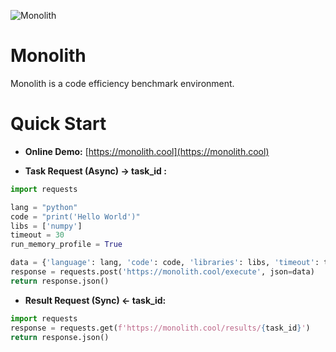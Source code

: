 ![Monolith](https://github.com/user-attachments/assets/98aa471d-462f-4395-9510-5e55ef7a4dae)

# Monolith
Monolith is a code efficiency benchmark environment.

# Quick Start
- **Online Demo:** [https://monolith.cool](https://monolith.cool)

- **Task Request (Async) -> task_id :**
```python
import requests

lang = "python"
code = "print('Hello World')"
libs = ['numpy']
timeout = 30
run_memory_profile = True

data = {'language': lang, 'code': code, 'libraries': libs, 'timeout': timeout, 'run_memory_profile': run_memory_profile}
response = requests.post('https://monolith.cool/execute', json=data)
return response.json()
```

- **Result Request (Sync) <- task_id:**
```python
import requests
response = requests.get(f'https://monolith.cool/results/{task_id}')
return response.json()
```
